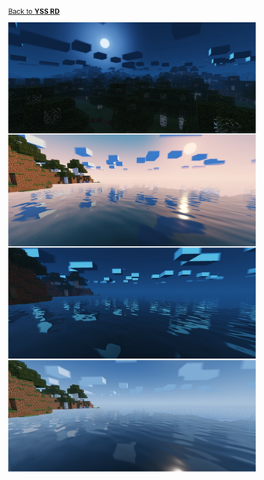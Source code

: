 [Back to **YSS RD**](https://github.com/DominoKorean/Render-dragon-shader-list?tab=readme-ov-file#yss-rd)

![](1.jpg)
![](2.jpg)
![](3.jpg)
![](4.jpg)
